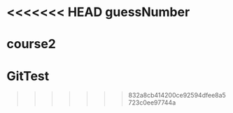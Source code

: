 <<<<<<< HEAD
guessNumber
===========

course2
=======
GitTest
=======
>>>>>>> 832a8cb414200ce92594dfee8a5723c0ee97744a
